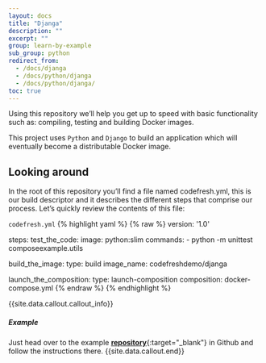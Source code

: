 ```yaml
---
layout: docs
title: "Djanga"
description: ""
excerpt: ""
group: learn-by-example
sub_group: python
redirect_from:
  - /docs/djanga
  - /docs/python/djanga
  - /docs/python/djanga/
toc: true
---
```

Using this repository we’ll help you get up to speed with basic functionality such as: compiling, testing and building Docker images.

This project uses `Python` and `Django` to build an application which will eventually become a distributable Docker image.
 
## Looking around
In the root of this repository you’ll find a file named codefresh.yml, this is our build descriptor and it describes the different steps that comprise our process. Let’s quickly review the contents of this file:

  `codefresh.yml`
{% highlight yaml %}
{% raw %}
version: '1.0'

steps:
   test_the_code:
     image: python:slim
     commands:
       - python -m unittest composeexample.utils
     
   build_the_image:
     type: build
     image_name: codefreshdemo/djanga
   
   launch_the_composition:
     type: launch-composition
     composition: docker-compose.yml
{% endraw %}
{% endhighlight %}

{{site.data.callout.callout_info}}
##### Example

Just head over to the example [__repository__](https://github.com/codefreshdemo/cf-example-python-djanga){:target="_blank"} in Github and follow the instructions there. 
{{site.data.callout.end}}
